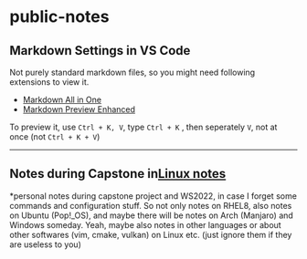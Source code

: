 # public-notes
## Markdown Settings in VS Code
Not purely standard markdown files, so you might need following extensions to view it.
* [Markdown All in One](https://marketplace.visualstudio.com/items?itemName=yzhang.markdown-all-in-one)
* [Markdown Preview Enhanced](https://marketplace.visualstudio.com/items?itemName=shd101wyy.markdown-preview-enhanced)

To preview it, use `Ctrl + K, V`, type `Ctrl + K` , then seperately `V`, not at once (not `Ctrl + K + V`)

---

## Notes during Capstone in[Linux notes](https://github.com/jyi2333/public-notes/tree/main/Linux%20notes)

*personal notes during capstone project and WS2022, in case I forget some commands and configuration stuff. So not only notes on RHEL8, also notes on Ubuntu (Pop!_OS), and maybe there will be notes on Arch (Manjaro) and Windows someday. Yeah, maybe also notes in other languages or about other softwares (vim, cmake, vulkan) on Linux etc. (just ignore them if they are useless to you)
